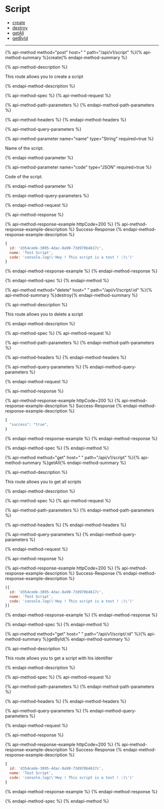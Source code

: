 
# Script

- [create](#create)
- [destroy](#destroy)
- [getAll](#getAll)
- [getById](#getById)

___



{% api-method method="post" host=" " path="/api/v1/script" %}{% api-method-summary %}create{% endapi-method-summary %}

{% api-method-description %}
<p>This route allows you to create a script</p>
{% endapi-method-description %}

{% api-method-spec %}
{% api-method-request %}

{% api-method-path-parameters %}
{% endapi-method-path-parameters %}

{% api-method-headers %}
{% endapi-method-headers %}

{% api-method-query-parameters %}

{% api-method-parameter name="name" type="String" required=true %}
<p>Name of the script.</p>{% endapi-method-parameter %}


{% api-method-parameter name="code" type="JSON" required=true %}
<p>Code of the script.</p>{% endapi-method-parameter %}

{% endapi-method-query-parameters %}

{% endapi-method-request %}

{% api-method-response %}

{% api-method-response-example httpCode=200 %}
{% api-method-response-example-description %}
Success-Response
{% endapi-method-response-example-description %}

```javascript
{
  id: 'd354cede-3895-4dac-8a90-73d970b4617c',
  name: 'Test Script',
  code: 'console.log(\'Hey ! This script is a test ! :)\')'
}
```
{% endapi-method-response-example %}
{% endapi-method-response %}

{% endapi-method-spec %}
{% endapi-method %}


{% api-method method="delete" host=" " path="/api/v1/script/:id" %}{% api-method-summary %}destroy{% endapi-method-summary %}

{% api-method-description %}
<p>This route allows you to delete a script</p>
{% endapi-method-description %}

{% api-method-spec %}
{% api-method-request %}

{% api-method-path-parameters %}
{% endapi-method-path-parameters %}

{% api-method-headers %}
{% endapi-method-headers %}

{% api-method-query-parameters %}
{% endapi-method-query-parameters %}

{% endapi-method-request %}

{% api-method-response %}

{% api-method-response-example httpCode=200 %}
{% api-method-response-example-description %}
Success-Response
{% endapi-method-response-example-description %}

```javascript
{
  "success": "true",
}
```
{% endapi-method-response-example %}
{% endapi-method-response %}

{% endapi-method-spec %}
{% endapi-method %}


{% api-method method="get" host=" " path="/api/v1/script" %}{% api-method-summary %}getAll{% endapi-method-summary %}

{% api-method-description %}
<p>This route allows you to get all scripts</p>
{% endapi-method-description %}

{% api-method-spec %}
{% api-method-request %}

{% api-method-path-parameters %}
{% endapi-method-path-parameters %}

{% api-method-headers %}
{% endapi-method-headers %}

{% api-method-query-parameters %}
{% endapi-method-query-parameters %}

{% endapi-method-request %}

{% api-method-response %}

{% api-method-response-example httpCode=200 %}
{% api-method-response-example-description %}
Success-Response
{% endapi-method-response-example-description %}

```javascript
[{
  id: 'd354cede-3895-4dac-8a90-73d970b4617c',
  name: 'Test Script',
  code: 'console.log(\'Hey ! This script is a test ! :)\')'
}]
```
{% endapi-method-response-example %}
{% endapi-method-response %}

{% endapi-method-spec %}
{% endapi-method %}


{% api-method method="get" host=" " path="/api/v1/script/:id" %}{% api-method-summary %}getById{% endapi-method-summary %}

{% api-method-description %}
<p>This route allows you to get a script with his identifier</p>
{% endapi-method-description %}

{% api-method-spec %}
{% api-method-request %}

{% api-method-path-parameters %}
{% endapi-method-path-parameters %}

{% api-method-headers %}
{% endapi-method-headers %}

{% api-method-query-parameters %}
{% endapi-method-query-parameters %}

{% endapi-method-request %}

{% api-method-response %}

{% api-method-response-example httpCode=200 %}
{% api-method-response-example-description %}
Success-Response
{% endapi-method-response-example-description %}

```javascript
{
  id: 'd354cede-3895-4dac-8a90-73d970b4617c',
  name: 'Test Script',
  code: 'console.log(\'Hey ! This script is a test ! :)\')'
}
```
{% endapi-method-response-example %}
{% endapi-method-response %}

{% endapi-method-spec %}
{% endapi-method %}
